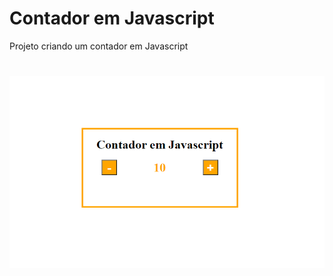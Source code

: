 # Contador em Javascript
 Projeto criando um contador em Javascript

#

![image](assets/images/contador.png)
